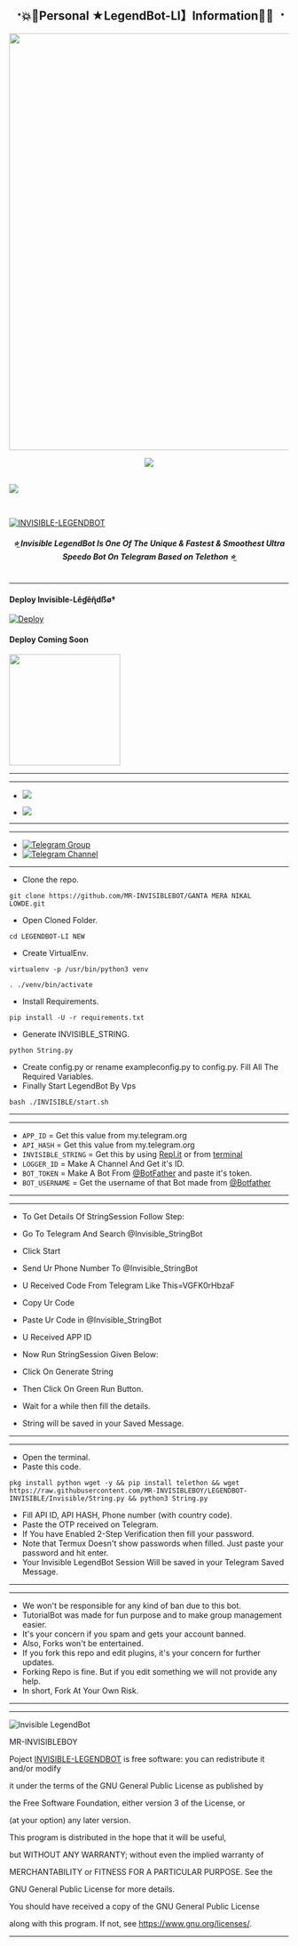 <h2 align="center"><b> ⠐💥💫Personal ★LegendBot-LI】Information💫💥 ⠐ </b></h2>

<p align='Middle'><a href='https://t.me/MRINVISIBLE_OFFICIAL'><img src='https://te.legra.ph/file/b5d175baa056b266233af.jpg' width='750"'></a></p>
<p align="center">
 
  <img src="https://readme-typing-svg.herokuapp.com?color=F77247&width=420&lines=𝑨+𝑷𝒂𝒔𝒔𝒊𝒐𝒏𝒂𝒕𝒆+𝒅𝒆𝒗𝒆𝒍𝒐𝒑𝒆𝒓+𝒇𝒓𝒐𝒎+Rajasthan%E2%9C%8C%EF%B8%8F;PHP%2C+Linux%2C+Hack%2C+Telethon%2C+Pyrogram%2C+Python%2C+Java%2C+Linux%E2%9D%A4%EF%B8%8F">
</p> 
<br>
<img src="https://readme-typing-svg.herokuapp.com?color=F77247&width=420&lines=INVISIBLE+BOY+Hacker+DarkWeb+NAGPURE%E2%9C%8C%EF%B8%8F;INVISIBLE%2C+OP%2C+OPBOTS%2C+BOTS%2C+MUSIC%2C+HACKER%2C+HACKBOT%2C+USERBOT%E2%9D%A4%EF%B8%8F">
</p> 
<br>

[![INVISIBLE-LEGENDBOT](https://te.legra.ph/file/8b012f55fc4238151d169.jpg)](https://github.com/MR-INVISIBLEBOY/LEGENDBOT-INVISIBLE)

<h6 align="center">
  <b>⭐̲ Invisible LegendBot Is One Of The Unique & Fastest & Smoothest Ultra Speedo Bot On Telegram Based on Telethon ⭐̲</b>
</h6>

---------

<h4> Deploy Invisible-Lêɠêɳ̃dẞø† </h4>



[![Deploy](https://www.herokucdn.com/deploy/button.svg)](https://heroku.com/deploy?template=https://github.com/MR-8nwoqbs/dead_devil_prince)

<h4> Deploy Coming Soon </h4>

<p><a href=https://github.com/MR-INVISIBLEBOY/LEGENDBOT-INVISIBLE> <img src="https://img.shields.io/badge/Deploy%20To%20Railway-blueviolet?style=for-the-badge&logo=railway" width="200""/></a></p>

-----------



-----------

- <a href="https://github.com/MR-INVISIBLEBOY/LEGENDBOT-INVISIBLE/network/members"><img src="https://img.shields.io/github/forks/MR-INVISIBLEBOY/LEGENDBOT-INVISIBLE?label=Forks&logoColor=Black&style=social"></a><p align="left">

- <a href="https://github.com/MR-INVISIBLEBOY/LEGENDBOT-INVISIBLE/stargazers"><img src="https://img.shields.io/github/stars/MR-INVISIBLEBOY/LEGENDBOT-INVISIBLE?logoColor=Blue&style=social"></a><p align="left"><a href="https://github.com/MR-INVISIBLEBOY/LEGENDBOT-INVISIBLE"></a><p align="left"><a href="https://github.com/MR-INVISIBLEBOY/LEGENDBOT-INVISIBLE?"></a>

-----------

---------

- [![Telegram Group](https://img.shields.io/badge/Telegram-Group-brightgreen)](https://t.me/Invisible_LegendBot)
- [![Telegram Channel](https://img.shields.io/badge/Telegram-Channel-brightgreen)](https://t.me/Official_Invisible_LegendBot)

-----------




- Clone the repo. 

`git clone https://github.com/MR-INVISIBLEBOT/GANTA MERA NIKAL LOWDE.git`
- Open Cloned Folder.

`cd LEGENDBOT-LI NEW`
- Create VirtualEnv.

`virtualenv -p /usr/bin/python3 venv`

`. ./venv/bin/activate`
- Install Requirements.

`pip install -U -r requirements.txt`
- Generate INVISIBLE_STRING.

`python String.py`
- Create config.py or rename exampleconfig.py to config.py. Fill All The Required Variables.
- Finally Start LegendBot By Vps

`bash ./INVISIBLE/start.sh`

-----------


-----------

- `APP_ID`  =  Get this value from my.telegram.org
- `API_HASH`  =  Get this value from my.telegram.org
- `INVISIBLE_STRING`  =  Get this by using [Repl.it](#Repl) or from [terminal](#Terminal)
- `LOGGER_ID`  =  Make A Channel And Get it's ID.
- `BOT_TOKEN`  =  Make A Bot From [@BotFather](https://t.me/botfather) and paste it's token.
- `BOT_USERNAME`  =  Get the username of that Bot made from [@Botfather](https://t.me/botfather)

-----------


-----------

- To Get Details Of StringSession Follow Step: 

- Go To Telegram And Search @Invisible_StringBot

- Click Start

- Send Ur Phone Number To @Invisible_StringBot

- U Received Code From Telegram Like This=VGFK0rHbzaF

- Copy Ur Code

- Paste Ur Code in @Invisible_StringBot

- U Received APP ID

- Now Run StringSession Given Below:
   
 

- Click On Generate String

- Then Click On Green Run Button.

- Wait for a while then fill the details.

- String will be saved in your Saved Message.

-----------

 

-----------

- Open the terminal.
- Paste this code.

`pkg install python wget -y && pip install telethon && wget https://raw.githubusercontent.com/MR-INVISIBLEBOY/LEGENDBOT-INVISIBLE/Invisible/String.py && python3 String.py`
- Fill API ID, API HASH, Phone number (with country code).
- Paste the OTP received on Telegram.
- If You have Enabled 2-Step Verification then fill your password.
- Note that Termux Doesn't show passwords when filled. Just paste your password and hit enter.
- Your Invisible LegendBot Session Will be saved in your Telegram Saved Message.

-----------



-----------

- We won't be responsible for any kind of ban due to this bot.
- TutorialBot was made for fun purpose and to make group management easier.
- It's your concern if you spam and gets your account banned.
- Also, Forks won't be entertained.
- If you fork this repo and edit plugins, it's your concern for further updates.
- Forking Repo is fine. But if you edit something we will not provide any help.
- In short, Fork At Your Own Risk.

-----------



-----------

![Invisible LegendBot](https://www.gnu.org/graphics/gplv3-or-later.png)

MR-INVISIBLEBOY

Poject [INVISIBLE-LEGENDBOT](https://github.com/MR-INVISIBLEBOY/LEGENDBOT-INVISIBLE) is free software: you can redistribute it and/or modify

it under the terms of the GNU General Public License as published by

the Free Software Foundation, either version 3 of the License, or

(at your option) any later version.

This program is distributed in the hope that it will be useful,

but WITHOUT ANY WARRANTY; without even the implied warranty of

MERCHANTABILITY or FITNESS FOR A PARTICULAR PURPOSE.  See the

GNU General Public License for more details.

You should have received a copy of the GNU General Public License

along with this program. If not, see <https://www.gnu.org/licenses/>.

-----------
